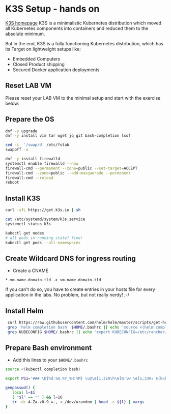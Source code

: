 # K3S Setup - hands on
[K3S homepage](https://k3s.io/)
K3S is a minimalistic Kubernetes distribution which moved all Kubernetes components into containers and reduced them to the absolute minimum. 

But in the end, K3S is a fully functioning Kubernetes distribution, which has its Target on lightweight setups like:
- Embedded Computers
- Closed Product shipping
- Secured Docker application deployments

## Reset LAB VM
Please reset your LAB VM to the minimal setup and start with the exercise below:

## Prepare the OS
```bash
dnf -y upgrade
dnf -y install vim tar wget jq git bash-completion lsof

sed -i  '/swap/d' /etc/fstab
swapoff -a

dnf -y install firewalld
systemctl enable firewalld --now
firewall-cmd --permanent --zone=public --set-target=ACCEPT
firewall-cmd --zone=public --add-masquerade --permanent
firewall-cmd --reload
reboot
```

## Install K3S
```bash
curl -sfL https://get.k3s.io | sh

cat /etc/systemd/system/k3s.service
systemctl status k3s

kubectl get nodes
# all pods in running state? fine!
kubectl get pods --all-namespaces
```

## Create Wildcard DNS for ingress routing
-   Create a CNAME
```
*.vm-name.domain.tld -> vm-name.domain.tld
```    
If you can't do so, you have to create entries in your hosts file for every application in the labs.
No problem, but not really nerdy! ;-/


## Install Helm
```bash
 curl https://raw.githubusercontent.com/helm/helm/master/scripts/get-helm-3 | sh
 grep 'helm completion bash' $HOME/.bashrc || echo 'source <(helm completion bash)' >> $HOME/.bashrc
 grep KUBECONFIG $HOME/.bashrc || echo 'export KUBECONFIG=/etc/rancher/k3s/k3s.yaml' >> $HOME/.bashrc
```

## Prepare Bash environment
- Add this lines to your `$HOME/.bashrc`
```bash
source <(kubectl completion bash)

export PS1='### \D{%d.%m.%Y_%H:%M} \u@\e[1;32m\h\e[m:\w \e[1;33m✯ $(kubectl config view -o jsonpath="{.contexts[].context.namespace}")\e[m \n# '

genpasswd() {
   local l=$1
   [ "$l" == "" ] && l=16
   tr -dc A-Za-z0-9_=., < /dev/urandom | head -c ${l} | xargs 
}
```

<!--stackedit_data:
eyJoaXN0b3J5IjpbMTEyNDY4Njg1LDczMDk5ODExNl19
-->